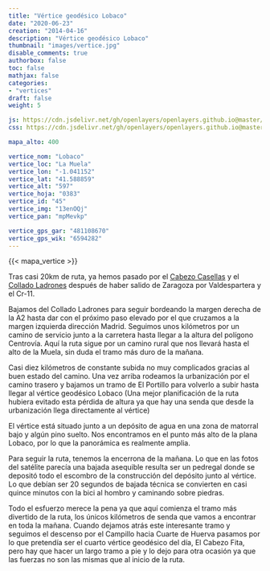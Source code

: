 ```yaml
---
title: "Vértice geodésico Lobaco"
date: "2020-06-23"
creation: "2014-04-16"
description: "Vértice geodésico Lobaco"
thumbnail: "images/vertice.jpg"
disable_comments: true
authorbox: false
toc: false
mathjax: false
categories:
- "vertices"
draft: false
weight: 5

js: https://cdn.jsdelivr.net/gh/openlayers/openlayers.github.io@master/en/v6.3.1/build/ol.js
css: https://cdn.jsdelivr.net/gh/openlayers/openlayers.github.io@master/en/v6.3.1/css/ol.css

mapa_alto: 400

vertice_nom: "Lobaco"
vertice_loc: "La Muela"
vertice_lon: "-1.041152"
vertice_lat: "41.588859"
vertice_alt: "597"
vertice_hoja: "0383"
vertice_id: "45"
vertice_img: "13enOQj"
vertice_pan: "mpMevkp"

vertice_gps_gar: "481108670"
vertice_gps_wik: "6594282"
---
```

{{< mapa_vertice >}}

Tras casi 20km de ruta, ya hemos pasado por el [Cabezo Casellas]({{<relref"cabezo_casellas.md">}}) y el [Collado Ladrones]({{<relref"collado_ladrones.md">}}) después de haber salido de Zaragoza por Valdespartera y el Cr-11.

Bajamos del Collado Ladrones para seguir bordeando la margen derecha de la A2 hasta dar con el próximo paso elevado por el que cruzamos a la margen izquierda dirección Madrid. Seguimos unos kilómetros por un camino de servicio junto a la carretera hasta llegar a la altura del polígono Centrovía. Aquí la ruta sigue por un camino rural que nos llevará hasta el alto de la Muela, sin duda el tramo más duro de la mañana.

Casi diez kilómetros de constante subida no muy complicados gracias al buen estado del camino. Una vez arriba rodeamos la urbanización por el camino trasero y bajamos un tramo de El Portillo para volverlo a subir hasta llegar al vértice geodésico Lobaco (Una mejor planificación de la ruta hubiera evitado esta pérdida de altura ya que hay una senda que desde la urbanización llega directamente al vértice)

El vértice está situado junto a un depósito de agua en una zona de matorral bajo y algún pino suelto. Nos encontramos en el punto más alto de la plana Lobaco, por lo que la panorámica es realmente amplia.

Para seguir la ruta, tenemos la encerrona de la mañana. Lo que en las fotos del satélite parecía una bajada asequible resulta ser un pedregal donde se depositó todo el escombro de la construcción del depósito junto al vértice. Lo que debían ser 20 segundos de bajada técnica se convierten en casi quince minutos con la bici al hombro y caminando sobre piedras.

Todo el esfuerzo merece la pena ya que aquí comienza el tramo más divertido de la ruta, los únicos kilómetros de senda que vamos a encontrar en toda la mañana. Cuando dejamos atrás este interesante tramo y seguimos el descenso por el Campillo hacia Cuarte de Huerva pasamos por lo que pretendía ser el cuarto vértice geodésico del día, El Cabezo Fita, pero hay que hacer un largo tramo a pie y lo dejo para otra ocasión ya que las fuerzas no son las mismas que al inicio de la ruta.
